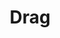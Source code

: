 ---
title: Drag
layout: design-pattern
category: Feedback/notifications
permalink: ui-patterns/feedback-notifications/drag/
design-pattern-type: mobile
design-pattern-video: true

what: >
 It is an action that the user can do directly over an object in order to move it to a different position.

why: >
 To allow the user to reorder the screen elements or choose a certain option.

do: >
 * Use a recognisable treatment for the drag handle, selected object, and drop zone.

 * Test to determine if a tip is also needed to introduce users to the feature.

 * In mobile, access the action in an edit mode, as a bulk action.

dont: >
 * Assume users will discover how to do it.

 * Use this pattern to complete options like delete or get information.

tags: >
 Drag, drop, action, bulk, translation, object, gesture.

---
